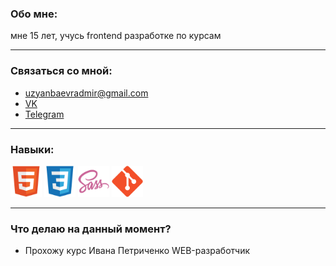 ### Обо мне:
мне 15 лет, учусь frontend разработке по курсам

---

### Связаться со мной:
- uzyanbaevradmir@gmail.com
- [VK](https://vk.com/uzyanbaev)
- [Telegram](https://t.me/t1lent)

---

### Навыки:
<img src="https://raw.githubusercontent.com/devicons/devicon/1119b9f84c0290e0f0b38982099a2bd027a48bf1/icons/html5/html5-original.svg" alt="HTML" width="50"/> <img src="https://raw.githubusercontent.com/devicons/devicon/1119b9f84c0290e0f0b38982099a2bd027a48bf1/icons/css3/css3-original.svg" alt="CSS" width="50"/>
<img src="https://raw.githubusercontent.com/devicons/devicon/1119b9f84c0290e0f0b38982099a2bd027a48bf1/icons/sass/sass-original.svg" alt="SASS" width="50"/>
<img src="https://raw.githubusercontent.com/devicons/devicon/1119b9f84c0290e0f0b38982099a2bd027a48bf1/icons/git/git-original.svg" alt="Git" width="50"/>

---

### Что делаю на данный момент?
- Прохожу курс Ивана Петриченко WEB-разработчик
